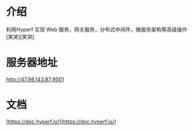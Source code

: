 # 介绍

利用Hyperf 实现 Web 服务，网关服务，分布式中间件，微服务架构等高级操作[笑哭][笑哭]

# 服务器地址

http://47.98.143.87:9501

# 文档

[https://doc.hyperf.io/](https://doc.hyperf.io/)